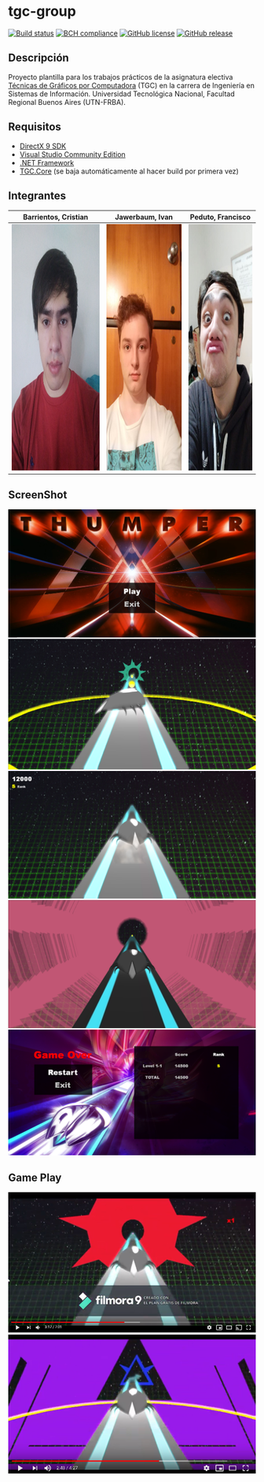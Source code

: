 # tgc-group
[![Build status](https://ci.appveyor.com/api/projects/status/uvyboubq91uhwf3v?svg=true)](https://ci.appveyor.com/project/rejurime/tgc-group)
[![BCH compliance](https://bettercodehub.com/edge/badge/tgc-utn/tgc-group?branch=master)](https://bettercodehub.com/)
[![GitHub license](https://img.shields.io/github/license/tgc-utn/tgc-group.svg)](https://github.com/tgc-utn/tgc-group/blob/master/LICENSE)
[![GitHub release](https://img.shields.io/github/release/tgc-utn/tgc-group.svg)](https://github.com/tgc-utn/tgc-group/releases)

## Descripción
Proyecto plantilla para los trabajos prácticos de la asignatura electiva [Técnicas de Gráficos por Computadora](http://tgc-utn.github.io/) (TGC) en la carrera de Ingeniería en Sistemas de Información. Universidad Tecnológica Nacional, Facultad Regional Buenos Aires (UTN-FRBA).

## Requisitos
* [DirectX 9 SDK](http://www.microsoft.com/en-us/download/details.aspx?displaylang=en&id=6812)
* [Visual Studio Community Edition](https://www.visualstudio.com/vs/community)
* [.NET Framework](https://www.microsoft.com/net/download/Windows/run)
* [TGC.Core](https://www.nuget.org/packages/TGC.Core/) (se baja automáticamente al hacer build por primera vez)

## Integrantes ##
Barrientos, Cristian  |  Jawerbaum, Ivan  | Peduto, Francisco
------------ | -------------  | -------------
<img src="https://github.com/Criisss087/2019_1C_3051_Thumperistas/blob/master/TGC.Group/Media/Screens/IMG_20180411_165611.jpg" height="500"> | <img src="https://github.com/Criisss087/2019_1C_3051_Thumperistas/blob/master/TGC.Group/Media/Screens/IMG-20190701-WA0013.jpg" height="500">  | <img src="https://github.com/Criisss087/2019_1C_3051_Thumperistas/blob/master/TGC.Group/Media/Screens/IMG-20190701-WA0014.jpg" height="500"> 

## ScreenShot ##
![screenshot1](https://github.com/Criisss087/2019_1C_3051_Thumperistas/blob/master/TGC.Group/Media/Screens/a1.PNG)
![screenshot2](https://github.com/Criisss087/2019_1C_3051_Thumperistas/blob/master/TGC.Group/Media/Screens/1.png)
![screenshot3](https://github.com/Criisss087/2019_1C_3051_Thumperistas/blob/master/TGC.Group/Media/Screens/2.png)
![screenshot4](https://github.com/Criisss087/2019_1C_3051_Thumperistas/blob/master/TGC.Group/Media/Screens/3.png)
![screenshot5](https://github.com/Criisss087/2019_1C_3051_Thumperistas/blob/master/TGC.Group/Media/Screens/a5.PNG)

## Game Play ##
[![Watch the video](https://github.com/Criisss087/2019_1C_3051_Thumperistas/blob/master/TGC.Group/Media/Screens/111.PNG)](https://youtu.be/plHn2K6DEZM)
[![Watch the video](https://github.com/Criisss087/2019_1C_3051_Thumperistas/blob/master/TGC.Group/Media/Screens/Screenshot_31.png)](https://www.youtube.com/watch?v=O5sGdzcydaw&feature=youtu.be)
